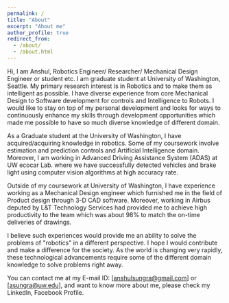 ```yaml
---
permalink: /
title: "About"
excerpt: "About me"
author_profile: true
redirect_from: 
  - /about/
  - /about.html
---
```


Hi, I am Anshul, Robotics Engineer/ Researcher/ Mechanical Design Engineer or student etc. I am graduate student at University of Washington, Seattle. My primary research interest is in Robotics and to make them as intelligent as possible. I have diverse experience from core Mechanical Design to Software development for controls and Intelligence to Robots. I would like to stay on top of my personal development and looks for ways to continuously enhance my skills through development opportunities which made me possible to have so much diverse knowledge of different domain.  

As a Graduate student at the University of Washington, I have acquired/acquiring knowledge in robotics. Some of my coursework involve estimation and prediction controls and Artificial Intelligence domain.  Moreover, I am working in Advanced Driving Assistance System (ADAS) at UW ecocar Lab. where we have successfully detected vehicles and brake light using computer vision algorithms at high accuracy rate. 

Outside of my coursework at University of Washington, I have experience working as a Mechanical Design engineer which furnished me in the field of Product design through 3-D CAD software. Moreover, working in Airbus deputed by L&T Technology Services had provided me to achieve high productivity to the team which was about 98% to match the on-time deliveries of drawings.

I believe such experiences would provide me an ability to solve the problems of "robotics" in a different perspective. I hope I would contribute and make a difference for the society. As the world is changing very rapidly, these technological advancements require some of the different domain knowledge to solve problems right away.

You can contact me at my E-mail ID: [anshulsungra@gmail.com] or [asungra@uw.edu], and want to know more about me, please check my Linkedln, Facebook Profile.
